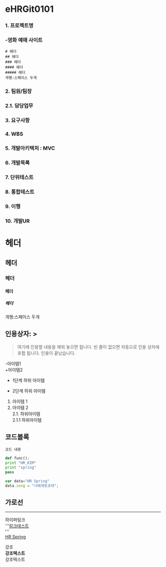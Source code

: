 # eHRGit0101
### 1. 프로젝트명
###  -영화 예매 사이트  
    # 헤더
    ## 헤더
    ### 헤더
    #### 헤더
    ##### 헤더
    개행:스페이스 두개  
### 2. 팀원/팀장  
###   
### 2.1. 담당업무  
###   
### 3. 요구사항  
###   
### 4. WBS  
### 
### 5. 개발아키텍처 : MVC  
###   
### 6. 개발목록  
###   
### 7. 단위테스트  
###   
### 8. 통합테스트  
###   
### 9. 이행  
###   
### 10. 개발UR  


# 헤더
## 헤더
### 헤더
#### 헤더
##### 헤더
개행:스페이스 두개    

## 인용상자: >
>여기에  인용할 내용을 채워 놓으면 됩니다.
빈 줄이 없으면 자동으로 인용 상자에 포함 됩니다.
인용이 끝났습니다.


-아이템1  
+아이템2  
  - 1단계 하위 아이템  
  * 2단계 하위 아이템  
1. 아이템 1  
2. 아이템 2  
    2.1. 하위아이템  
        2.1.1 하위아이템  

## 코드블록
``` 프로그래밍 언어이름
코드 내용
```

```python
def func();
print "HR_KIM"
print "spring"
pass
```

```javascript
var data="HR Spring"
data.song = "너에게로초대";
```



가로선
---  
***  
하이퍼링크  
'''[링크테스트](URL "설명")  
'''  
[HR Spring](http://cafe.naver.com/kndjang "SIST 강북 스프링")  

강조  
__강조텍스트__  
강조텍스트  








